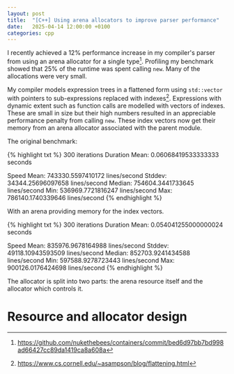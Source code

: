 ```yaml
---
layout: post
title:  "[C++] Using arena allocators to improve parser performance"
date:   2025-04-14 12:00:00 +0100
categories: cpp
---
```


I recently achieved a 12% performance increase in my compiler's parser from using an arena allocator for a single type[^1].
Profiling my benchmark showed that 25% of the runtime was spent calling `new`.
Many of the allocations were very small.

My compiler models expression trees in a flattened form using `std::vector` with pointers to sub-expressions replaced with indexes[^2].
Expressions with dynamic extent such as function calls are modelled with vectors of indexes.
These are small in size but their high numbers resulted in an appreciable performance penalty from calling `new`.
These index vectors now get their memory from an arena allocator associated with the parent module.

The original benchmark:

{% highlight txt %}
300 iterations
Duration
Mean: 0.06068419533333333 seconds

Speed
Mean:   743330.5597410172 lines/second
Stddev: 34344.25696097658 lines/second
Median: 754604.3441733645 lines/second
Min:    536969.7721816247 lines/second
Max:    786140.1740339646 lines/second
{% endhighlight %}


With an arena providing memory for the index vectors.

{% highlight txt %}
300 iterations
Duration
Mean: 0.054041255000000024 seconds

Speed
Mean:   835976.9678164988 lines/second
Stddev: 49118.10943593509 lines/second
Median: 852703.9241434588 lines/second
Min:    597588.9278723443 lines/second
Max:    900126.0176424698 lines/second
{% endhighlight %}

The allocator is split into two parts: the arena resource itself and the allocator which controls it.

# Resource and allocator design

[^1]: <https://github.com/nukethebees/containers/commit/bed6d97bb7bd998ad66427cc89da1419ca8a608a>
[^2]: <https://www.cs.cornell.edu/~asampson/blog/flattening.html>
